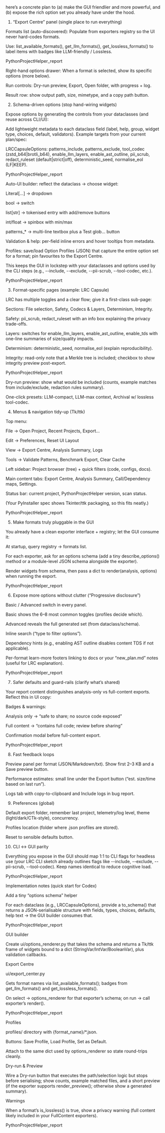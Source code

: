 here’s a concrete plan to (a) make the GUI friendlier and more powerful, and (b) expose the rich option set you already have under the hood.

1) “Export Centre” panel (single place to run everything)

Formats list (auto-discovered): Populate from exporters registry so the UI never hard-codes formats.

Use: list_available_formats(), get_llm_formats(), get_lossless_formats() to label items with badges like LLM-friendly / Lossless. 

PythonProjectHelper_report

Right-hand options drawer: When a format is selected, show its specific options (more below).

Run controls: Dry-run preview, Export, Open folder, with progress + log.

Result row: show output path, size, mimetype, and a copy path button.

2) Schema-driven options (stop hand-wiring widgets)

Expose options by generating the controls from your dataclasses (and reuse across CLI/UI):

Add lightweight metadata to each dataclass field (label, help, group, widget type, choices, default, validators).
Example targets from your current plan/spec:

LRCCapsuleOptions: patterns_include, patterns_exclude, tool_codec (zstd_b64|brotli_b64), enable_llm_layers, enable_ast_outline, pii_scrub, redact_ruleset (default|strict|off), deterministic_seed, normalise_eol (LF|KEEP). 

PythonProjectHelper_report

Auto-UI builder: reflect the dataclass → choose widget:

Literal[...] → dropdown

bool → switch

list[str] → tokenised entry with add/remove buttons

int/float → spinbox with min/max

patterns_* → multi-line textbox plus a Test glob… button

Validation & help: per-field inline errors and hover tooltips from metadata.

Profiles: save/load Option Profiles (JSON) that capture the entire option set for a format; pin favourites to the Export Centre.

This keeps the GUI in lockstep with your dataclasses and options used by the CLI steps (e.g., --include, --exclude, --pii-scrub, --tool-codec, etc.). 

PythonProjectHelper_report

3) Format-specific pages (example: LRC Capsule)

LRC has multiple toggles and a clear flow; give it a first-class sub-page:

Sections: File selection, Safety, Codecs & Layers, Determinism, Integrity.

Safety: pii_scrub, redact_ruleset with an info box explaining the privacy trade-offs.

Layers: switches for enable_llm_layers, enable_ast_outline, enable_tds with one-line summaries of size/quality impacts.

Determinism: deterministic_seed, normalise_eol (explain reproducibility).

Integrity: read-only note that a Merkle tree is included; checkbox to show integrity preview post-export. 

PythonProjectHelper_report

Dry-run preview: show what would be included (counts, example matches from include/exclude, redaction rules summary).

One-click presets: LLM-compact, LLM-max context, Archival w/ lossless tool-codec.

4) Menus & navigation tidy-up (Tk/ttk)

Top menu:

File → Open Project, Recent Projects, Export…

Edit → Preferences, Reset UI Layout

View → Export Centre, Analysis Summary, Logs

Tools → Validate Patterns, Benchmark Export, Clear Cache

Left sidebar: Project browser (tree) + quick filters (code, configs, docs).

Main content tabs: Export Centre, Analysis Summary, Call/Dependency maps, Settings.

Status bar: current project, PythonProjectHelper version, scan status.

(Your PyInstaller spec shows Tkinter/ttk packaging, so this fits neatly.) 

PythonProjectHelper_report

5) Make formats truly pluggable in the GUI

You already have a clean exporter interface + registry; let the GUI consume it:

At startup, query registry → formats list.

For each exporter, ask for an options schema (add a tiny describe_options() method or a module-level JSON schema alongside the exporter).

Render widgets from schema, then pass a dict to render(analysis, options) when running the export. 

PythonProjectHelper_report

6) Expose more options without clutter (“Progressive disclosure”)

Basic / Advanced switch in every panel.

Basic shows the 6–8 most common toggles (profiles decide which).

Advanced reveals the full generated set (from dataclass/schema).

Inline search (“type to filter options”).

Dependency hints (e.g., enabling AST outline disables content TDS if not applicable).

Per-format learn-more footers linking to docs or your “new_plan.md” notes (useful for LRC explanation). 

PythonProjectHelper_report

7) Safer defaults and guard-rails (clarify what’s shared)

Your report content distinguishes analysis-only vs full-content exports. Reflect this in UI copy:

Badges & warnings:

Analysis only → “safe to share; no source code exposed”

Full content → “contains full code; review before sharing”

Confirmation modal before full-content export. 

PythonProjectHelper_report

8) Fast feedback loops

Preview panel per format (JSON/Markdown/txt). Show first 2–3 KB and a Save preview button.

Performance estimates: small line under the Export button (“est. size/time based on last run”).

Logs tab with copy-to-clipboard and Include logs in bug report.

9) Preferences (global)

Default export folder, remember last project, telemetry/log level, theme (light/dark/CTk-style), concurrency.

Profiles location (folder where .json profiles are stored).

Reset to sensible defaults button.

10) CLI ↔ GUI parity

Everything you expose in the GUI should map 1:1 to CLI flags for headless use (your LRC CLI sketch already outlines flags like --include, --exclude, --pii-scrub, --tool-codec). Keep names identical to reduce cognitive load. 

PythonProjectHelper_report

Implementation notes (quick start for Codex)

Add a tiny “options schema” helper

For each dataclass (e.g., LRCCapsuleOptions), provide a to_schema() that returns a JSON-serialisable structure with fields, types, choices, defaults, help text → the GUI builder consumes that. 

PythonProjectHelper_report

GUI builder

Create ui/options_renderer.py that takes the schema and returns a Tk/ttk frame of widgets bound to a dict (StringVar/IntVar/BooleanVar), plus validation callbacks.

Export Centre

ui/export_center.py

Gets format names via list_available_formats(); badges from get_llm_formats() and get_lossless_formats().

On select → options_renderer for that exporter’s schema; on run → call exporter’s render(). 

PythonProjectHelper_report

Profiles

profiles/ directory with {format_name}/*.json.

Buttons: Save Profile, Load Profile, Set as Default.

Attach to the same dict used by options_renderer so state round-trips cleanly.

Dry-run & Preview

Wire a Dry-run button that executes the path/selection logic but stops before serialising; show counts, example matched files, and a short preview (if the exporter supports render_preview(); otherwise show a generated summary).

Warnings

When a format’s is_lossless() is true, show a privacy warning (full content likely included in your FullContent exporters). 

PythonProjectHelper_report